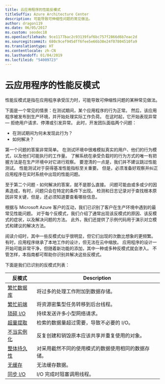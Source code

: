 ```yaml
---
title: 云应用程序的性能反模式
titleSuffix: Azure Architecture Center
description: 可能导致可伸缩性问题的常见做法。
author: dragon119
ms.date: 06/05/2017
ms.custom: seodec18
ms.openlocfilehash: 9ce1177bac2c93139faf6bc757f2866d6b7eac2d
ms.sourcegitcommit: 680c9cef945dff6fee5e66b38e24f07804510fa9
ms.translationtype: HT
ms.contentlocale: zh-CN
ms.lasthandoff: 01/04/2019
ms.locfileid: "54009723"
---
```

# <a name="performance-antipatterns-for-cloud-applications"></a>云应用程序的性能反模式

性能反模式是指在应用程序承受压力时，可能导致可伸缩性问题的某种常见做法。

下面是一个常见的情景：在测试期间，某个应用程序的行为正常。 然后，该应用程序被发布到生产环境，并开始处理实际工作负荷。 在这时起，它开始表现异常 &mdash; 拒绝用户请求、停滞或引发异常。 此时，开发团队面临两个问题：

- 在测试期间为何未发现此行为？
- 如何解决？

第一个问题的答案非常简单。 在测试环境中很难模拟真实的用户、他们的行为模式，以及他们可能执行的工作量。 了解系统在承受负载时的行为方式的唯一有把握方法是在生产环境中对它进行观察。 要澄清的一点是，我们并不建议跳过性能测试。 性能测试对于获得基准性能指标至关重要。 但是，必须准备好观察并纠正应用程序在实时系统中出现的性能问题。

至于第二个问题 - 如何解决的答案，就不是那么直接。 问题可能由或多或少的因素造成，有时，问题只会在特定的条件下出现。 检测和日志记录对于查找根本原因非常关键，但是，还必须知道要查看哪些信息。

根据与 Microsoft Azure 客户的互动，我们已识别了客户在生产环境中遇到的最常见性能问题。 对于每个反模式，我们介绍了通常出现该反模式的原因、该反模式的症状，以及解决问题的方法。 此外，我们还提供了示例代码用于演示对立模式和建议的解决方法。

阅读介绍时，其中一些反模式似乎很明显，但它们出现的次数比想象的更频繁。  有时，应用程序继承了本地工作的设计，但无法在云中缩放。 应用程序的设计一开始可能非常干净，但随着新功能的添加，其中一种或多种反模式就会渗入。 不管怎样，本指南都可帮助你识别并解决这些反模式。

下面是我们已识别的反模式列表：

| 反模式 | Description |
|-------------|-------------|
| [繁忙数据库][BusyDatabase] | 将过多的处理工作附加到数据存储。 |
| [繁忙前端][BusyFrontEnd] | 将资源密集型任务转移到后台线程。 |
| [琐碎 I/O][ChattyIO] | 持续发送许多小型网络请求。 |
| [超量提取][ExtraneousFetching] | 检索的数据量超过需要，导致不必要的 I/O。 |
| [不当实例化][ImproperInstantiation] | 反复创建和销毁原本应该共享并重复使用的对象。 |
| [整体持久性][MonolithicPersistence] | 对采用截然不同的使用模式的数据使用相同的数据存储。 |
| [无缓存][NoCaching] | 无法缓存数据。 |
| [同步 I/O][SynchronousIO] | I/O 完成时阻塞调用线程。 |

[BusyDatabase]: ./busy-database/index.md
[BusyFrontEnd]: ./busy-front-end/index.md
[ChattyIO]: ./chatty-io/index.md
[ExtraneousFetching]: ./extraneous-fetching/index.md
[ImproperInstantiation]: ./improper-instantiation/index.md
[MonolithicPersistence]: ./monolithic-persistence/index.md
[NoCaching]: ./no-caching/index.md
[SynchronousIO]: ./synchronous-io/index.md
